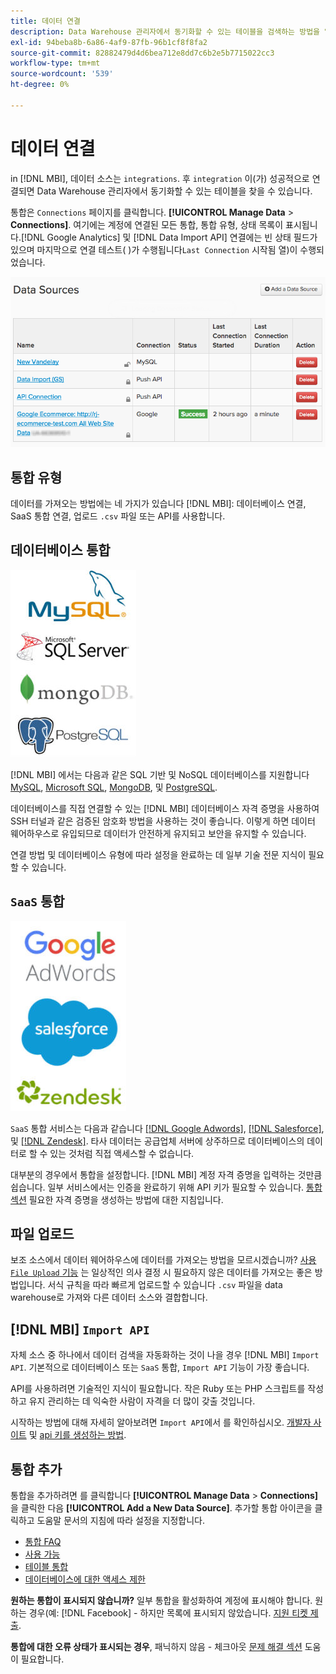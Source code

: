 ```yaml
---
title: 데이터 연결
description: Data Warehouse 관리자에서 동기화할 수 있는 테이블을 검색하는 방법을 알아봅니다.
exl-id: 94beba8b-6a86-4af9-87fb-96b1cf8f8fa2
source-git-commit: 82882479d4d6bea712e8dd7c6b2e5b7715022cc3
workflow-type: tm+mt
source-wordcount: '539'
ht-degree: 0%

---
```


# 데이터 연결

in [!DNL MBI], 데이터 소스는 `integrations`. 후 `integration` 이(가) 성공적으로 연결되면 Data Warehouse 관리자에서 동기화할 수 있는 테이블을 찾을 수 있습니다.

통합은 `Connections` 페이지를 클릭합니다. **[!UICONTROL Manage Data** > **Connections]**. 여기에는 계정에 연결된 모든 통합, 통합 유형, 상태 목록이 표시됩니다.[!DNL Google Analytics] 및 [!DNL Data Import API] 연결에는 빈 상태 필드가 있으며 마지막으로 연결 테스트( )가 수행됩니다`Last Connection` 시작됨 열)이 수행되었습니다.

![Data\_Sources\_Table.png](../../../assets/Data_Sources_Table.png)

## 통합 유형

데이터를 가져오는 방법에는 네 가지가 있습니다 [!DNL MBI]: 데이터베이스 연결, SaaS 통합 연결, 업로드 `.csv` 파일 또는 API를 사용합니다.

## 데이터베이스 통합

![Database\_icons.jpg](../../../assets/Database_icons.jpg)

[!DNL MBI] 에서는 다음과 같은 SQL 기반 및 NoSQL 데이터베이스를 지원합니다 [MySQL](../../importing-data/integrations/mysql-via-ssh-tunnel.md), [Microsoft SQL](../integrations/microsoft-sql-server.md), [MongoDB](../integrations/mongodb-via-ssh-tunnel.md), 및 [PostgreSQL](../integrations/postgresql.md).

데이터베이스를 직접 연결할 수 있는 [!DNL MBI] 데이터베이스 자격 증명을 사용하여 SSH 터널과 같은 검증된 암호화 방법을 사용하는 것이 좋습니다. 이렇게 하면 데이터 웨어하우스로 유입되므로 데이터가 안전하게 유지되고 보안을 유지할 수 있습니다.

연결 방법 및 데이터베이스 유형에 따라 설정을 완료하는 데 일부 기술 전문 지식이 필요할 수 있습니다.

## `SaaS` 통합

![](../../../assets/SaaS_icons.jpg)

`SaaS` 통합 서비스는 다음과 같습니다 [[!DNL Google Adwords]](../integrations/google-adwords.md), [[!DNL Salesforce]](../integrations/salesforce.md), 및 [[!DNL Zendesk]](../integrations/zendesk.md). 타사 데이터는 공급업체 서버에 상주하므로 데이터베이스의 데이터로 할 수 있는 것처럼 직접 액세스할 수 없습니다.

대부분의 경우에서 통합을 설정합니다. [!DNL MBI] 계정 자격 증명을 입력하는 것만큼 쉽습니다. 일부 서비스에서는 인증을 완료하기 위해 API 키가 필요할 수 있습니다. [통합 섹션](../integrations/integrations.md) 필요한 자격 증명을 생성하는 방법에 대한 지침입니다.

## 파일 업로드

보조 소스에서 데이터 웨어하우스에 데이터를 가져오는 방법을 모르시겠습니까? [사용 `File Upload` 기능](../connecting-data/using-file-uploader.md) 는 일상적인 의사 결정 시 필요하지 않은 데이터를 가져오는 좋은 방법입니다. 서식 규칙을 따라 빠르게 업로드할 수 있습니다 `.csv` 파일을 data warehouse로 가져와 다른 데이터 소스와 결합합니다.

## [!DNL MBI] `Import API`

자체 소스 중 하나에서 데이터 검색을 자동화하는 것이 나을 경우 [!DNL MBI] `Import API`. 기본적으로 데이터베이스 또는 `SaaS` 통합, `Import API` 기능이 가장 좋습니다.

API를 사용하려면 기술적인 지식이 필요합니다. 작은 Ruby 또는 PHP 스크립트를 작성하고 유지 관리하는 데 익숙한 사람이 자격을 더 많이 갖출 것입니다.

시작하는 방법에 대해 자세히 알아보려면 `Import API`에서 를 확인하십시오. [개발자 사이트](https://developer.adobe.com/commerce/services/reporting/) 및 [api 키를 생성하는 방법](https://developer.adobe.com/commerce/services/reporting/import-api/).

## 통합 추가

통합을 추가하려면 를 클릭합니다 **[!UICONTROL Manage Data** > **Connections]** 을 클릭한 다음 **[!UICONTROL Add a New Data Source]**. 추가할 통합 아이콘을 클릭하고 도움말 문서의 지침에 따라 설정을 지정합니다.

* [통합 FAQ](https://support.magento.com/hc/en-us/sections/360003161871-Integration-FAQ)
* [사용 가능 ](../integrations/integrations.md)
* [테이블 통합](../../../best-practices/consolidating-your-tables.md)
* [데이터베이스에 대한 액세스 제한](../../../administrator/account-management/restrict-db-access.md)

**원하는 통합이 표시되지 않습니까?** 일부 통합을 활성화하여 계정에 표시해야 합니다. 원하는 경우(예: [!DNL Facebook] - 하지만 목록에 표시되지 않았습니다. [지원 티켓 제출](../../../guide-overview.md).

**통합에 대한 오류 상태가 표시되는 경우**, 패닉하지 않음 - 체크아웃 [문제 해결 섹션](https://support.magento.com/hc/en-us/sections/360003078151) 도움이 필요합니다.
